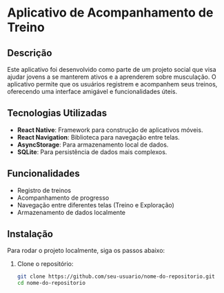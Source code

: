 # Aplicativo de Acompanhamento de Treino

## Descrição
Este aplicativo foi desenvolvido como parte de um projeto social que visa ajudar jovens a se manterem ativos e a aprenderem sobre musculação. O aplicativo permite que os usuários registrem e acompanhem seus treinos, oferecendo uma interface amigável e funcionalidades úteis.

## Tecnologias Utilizadas
- **React Native**: Framework para construção de aplicativos móveis.
- **React Navigation**: Biblioteca para navegação entre telas.
- **AsyncStorage**: Para armazenamento local de dados.
- **SQLite**: Para persistência de dados mais complexos.

## Funcionalidades
- Registro de treinos
- Acompanhamento de progresso
- Navegação entre diferentes telas (Treino e Exploração)
- Armazenamento de dados localmente


## Instalação
Para rodar o projeto localmente, siga os passos abaixo:

1. Clone o repositório:
   ```bash
   git clone https://github.com/seu-usuario/nome-do-repositorio.git
   cd nome-do-repositorio
